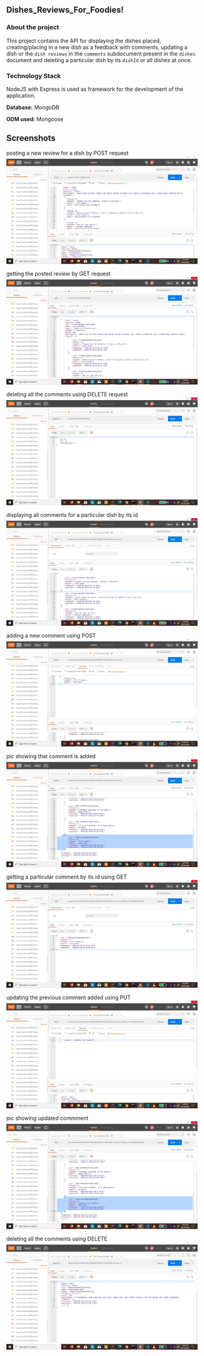 ## Dishes_Reviews_For_Foodies!

### About the project
This project contains the API for displaying the dishes placed, creating/placing in a new dish as a feedback with comments, updating a dish or the `dish reviews` in the `comments` subdocument present in the `dishes` document and deleting a particular dish by its `dishId` or all dishes at once.

### Technology Stack
NodeJS with Express is used as framework for the development of the application. 

**Database:** MongoDB

**ODM used:** Mongoose

## Screenshots

posting a new review for a dish by POST request
![posting a new review for a dish by POST request](./screenshots/screenshot_1.jpg)

getting the posted review by GET request
![getting the posted review by GET request](./screenshots/screenshot_2.jpg)

deleting all the comments using DELETE request
![deleting all the comments using DELETE request](./screenshots/screenshot_3.jpg)

displaying all comments for a particular dish by its id
![displaying all comments for a particular dish by its id](./screenshots/screenshot_4.jpg)

adding a new comment using POST
![adding a new comment using POST](./screenshots/screenshot_5_a.jpg)

pic showing that comment is added
![pic showing that comment is added](./screenshots/screenshot_5_b.jpg)

getting a particular comment by its id using GET
![getting a particular comment by its id using GET](./screenshots/screenshot_6.jpg)

updating the previous comment added using PUT
![updating the previous comment added using PUT](./screenshots/screenshot_7_a.jpg)

pic showing updated commment
![pic showing updated commment](./screenshots/screenshot_7_b.jpg)

deleting all the comments using DELETE
![deleting all the comments using DELETE](./screenshots/screenshot_8.jpg)
